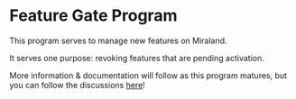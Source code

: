 # Feature Gate Program

This program serves to manage new features on Miraland.

It serves one purpose: revoking features that are pending activation.

More information & documentation will follow as this program matures, but you
can follow the discussions
[here](https://github.com/solana-labs/solana/issues/32780)!
